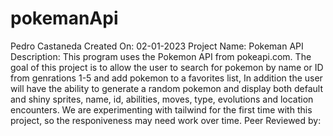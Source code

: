 # pokemanApi
Pedro Castaneda
Created On: 02-01-2023
Project Name: Pokeman API
Description: This program uses the Pokemon API from pokeapi.com. The goal of this project is to allow the user to search for pokemon by name or ID from genrations 1-5 and add pokemon to a favorites list, In addition the user will have the ability to generate a random pokemon and display both default and shiny sprites, name, id, abilities, moves, type, evolutions and location encounters. We are experimenting with tailwind for the first time with this project, so the responiveness may need work over time.
Peer Reviewed by:
